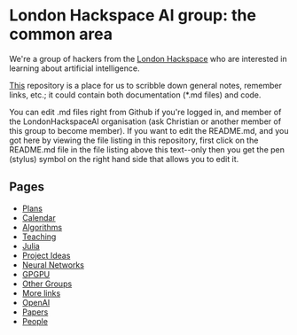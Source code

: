 # London Hackspace AI group: the common area

We're a group of hackers from the [London Hackspace](https://london.hackspace.org.uk/) who are interested in learning about artificial intelligence.

[This](https://github.com/LondonHackspaceAI/common/) repository is a place for us to scribble down general notes, remember links, etc.; it could contain both documentation (*.md files) and code.

You can edit .md files right from Github if you're logged in, and member of the LondonHackspaceAI organisation (ask Christian or another member of this group to become member). If you want to edit the README.md, and you got here by viewing the file listing in this repository, first click on the README.md file in the file listing above this text--only then you get the pen (stylus) symbol on the right hand side that allows you to edit it.

## Pages

* [Plans](Plans.md)
* [Calendar](Calendar.md)
* [Algorithms](Algorithms.md)
* [Teaching](Teaching.md)
* [Julia](Julia.md)
* [Project Ideas](ProjectIdeas.md)
* [Neural Networks](NeuralNetworks.md)
* [GPGPU](GPGPU.md)
* [Other Groups](OtherGroups.md)
* [More links](MoreLinks.md)
* [OpenAI](OpenAI.md)
* [Papers](Papers.md)
* [People](People.md)
